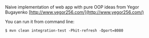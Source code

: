 Naive implementation of web app with pure OOP ideas from Yegor Bugayenko 
[http://www.yegor256.com/](http://www.yegor256.com/)

You can run it from command line:
 
```
$ mvn clean integration-test -Phit-refresh -Dport=8080
```
 